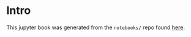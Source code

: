 # Intro

This jupyter book was generated from the `notebooks/` repo found [here](https://github.com/YosefLab/velovi_reproducibility).

